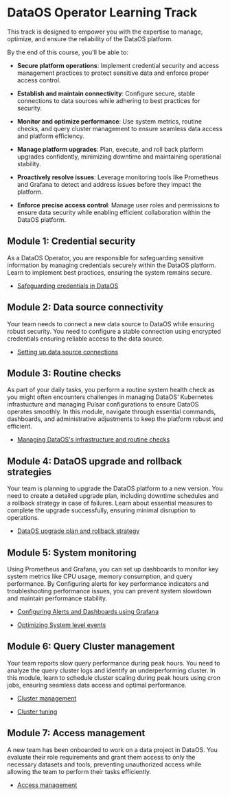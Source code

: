 # DataOS Operator Learning Track

This track is designed to empower you with the expertise to manage, optimize, and ensure the reliability of the DataOS platform.

By the end of this course, you'll be able to:

- **Secure platform operations**: Implement credential security and access management practices to protect sensitive data and enforce proper access control.

- **Establish and maintain connectivity**: Configure secure, stable connections to data sources while adhering to best practices for security.

- **Monitor and optimize performance**: Use system metrics, routine checks, and query cluster management to ensure seamless data access and platform efficiency.

- **Manage platform upgrades**: Plan, execute, and roll back platform upgrades confidently, minimizing downtime and maintaining operational stability.

- **Proactively resolve issues**: Leverage monitoring tools like Prometheus and Grafana to detect and address issues before they impact the platform.

- **Enforce precise access control**: Manage user roles and permissions to ensure data security while enabling efficient collaboration within the DataOS platform.

## Module 1: Credential security

As a DataOS Operator, you are responsible for safeguarding sensitive information by managing credentials securely within the DataOS platform. Learn to implement best practices, ensuring the system remains secure.

<div class= "grid cards" markdown>

- [Safeguarding credentials in DataOS](/learn/operator_learn_track/cred_security/)

</div>


## Module 2: Data source connectivity
Your team needs to connect a new data source to DataOS while ensuring robust security. You need to configure a stable connection using encrypted credentials ensuring reliable access to the data source.

<div class= "grid cards" markdown>

- [Setting up data source connections](/learn/dp_developer_learn_track/data_source_connectivity/)

</div>


## Module 3: Routine checks
As part of your daily tasks, you perform a routine system health check as you might often encounters challenges in managing DataOS’ Kubernetes infrastucture and managing Pulsar configurations to ensure DataOS operates smoothly. In this module, navigate through essential commands, dashboards, and administrative adjustments to keep the platform robust and efficient.

<div class= "grid cards" markdown>

- [Managing DataOS's infrastructure and routine checks](/learn/operator_learn_track/routine_check/)

</div>


## Module 4: DataOS upgrade and rollback strategies

Your team is planning to upgrade the DataOS platform to a new version. You need to create a detailed upgrade plan, including downtime schedules and a rollback strategy in case of failures. Learn about essential  measures to complete the upgrade successfully, ensuring minimal disruption to operations.

<div class= "grid cards" markdown>

- [DataOS upgrade plan and rollback strategy](/learn/operator_learn_track/upgrade_rollback/)

</div>

## Module 5: System monitoring

Using Prometheus and Grafana, you can set up dashboards to monitor key system metrics like CPU usage, memory consumption, and query performance. By Configuring alerts for key performance indicators and troubleshooting performance issues, you can prevent system slowdown and maintain performance stability.

<div class= "grid cards" markdown>

- [Configuring Alerts and Dashboards using Grafana](/learn/operator_learn_track/alerts_grafana/)

- [Optimizing System level events](/learn/operator_learn_track/lakehouse_insights/)

</div>


## Module 6: Query Cluster management

Your team reports slow query performance during peak hours. You need to analyze the query cluster logs and identify an underperforming cluster. In this module, learn to schedule cluster scaling during peak hours using cron jobs, ensuring seamless data access and optimal performance.

<div class= "grid cards" markdown>

- [Cluster management](/learn/operator_learn_track/cluster_management/)

- [Cluster tuning](/learn/operator_learn_track/cluster_tuning/)

</div>



## Module 7: Access management

A new team has been onboarded to work on a data project in DataOS. You evaluate their role requirements and grant them access to only the necessary datasets and tools, preventing unauthorized access while allowing the team to perform their tasks efficiently.

<div class= "grid cards" markdown>

- [Access management](/learn/operator_learn_track/access_control/)

</div>

